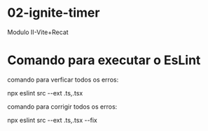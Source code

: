# 02-ignite-timer
Modulo II-Vite+Recat

# Comando para executar o EsLint

comando  para verficar todos os erros: 

npx eslint src --ext .ts,.tsx

comando  para corrigir todos os erros:

npx eslint src --ext .ts,.tsx --fix